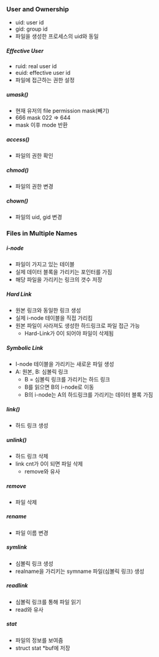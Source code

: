 ### User and Ownership

- uid: user id
- gid: group id
- 파일을 생성한 프로세스의 uid와 동일

##### Effective User

- ruid: real user id
- euid: effective user id
- 파일에 접근하는 권한 설정

##### umask()

- 현재 유저의 file permission mask(빼기)
- 666 mask 022 => 644
- mask 이후 mode 반환

##### access()

- 파일의 권한 확인

##### chmod()

- 파일의 권한 변경

##### chown()

- 파일의 uid, gid 변경

### Files in Multiple Names

##### i-node

- 파일이 가지고 있는 테이블
- 실제 데이터 블록을 가리키는 포인터를 가짐
- 해당 파일을 가리키는 링크의 갯수 저장

##### Hard Link

- 원본 링크와 동일한 링크 생성
- 실제 i-node 테이블을 직접 가리킴
- 원본 파일이 사라져도 생성한 하드링크로 파일 접근 가능
  - Hard-Link가 0이 되어야 파일이 삭제됨

##### Symbolic Link

- I-node 테이블을 가리키는 새로운 파일 생성
- A: 원본, B: 심볼릭 링크
  - B = 심볼릭 링크를 가리키는 하드 링크
  - B를 읽으면 B의 i-node로 이동
  - B의 i-node는 A의 하드링크를 가리키는 데이터 블록 가짐

##### link()

- 하드 링크 생성

##### unlink()

- 하드 링크 삭제
- link cnt가 0이 되면 파일 삭제
  - remove와 유사

##### remove

- 파일 삭제

##### rename

- 파일 이름 변경

##### symlink

- 심볼릭 링크 생성
- realname을 가리키는 symname 파일(심볼릭 링크) 생성

##### readlink

- 심볼릭 링크를 통해 파일 읽기
- read와 유사

##### stat

- 파일의 정보를 보여줌
- struct stat \*buf에 저장
